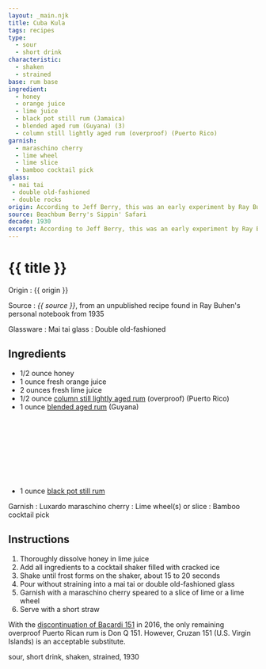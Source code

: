 ```yaml
---
layout: _main.njk
title: Cuba Kula
tags: recipes
type:
  - sour
  - short drink
characteristic:
  - shaken
  - strained
base: rum base
ingredient:
  - honey
  - orange juice
  - lime juice
  - black pot still rum (Jamaica)
  - blended aged rum (Guyana) (3)
  - column still lightly aged rum (overproof) (Puerto Rico)
garnish:
  - maraschino cherry
  - lime wheel
  - lime slice
  - bamboo cocktail pick
glass:
 - mai tai
 - double old-fashioned
 - double rocks
origin: According to Jeff Berry, this was an early experiment by Ray Buhen, one of Don the Beachcomber's pioneering Filipino bartenders. The recipe is dated 1935.
source: Beachbum Berry's Sippin' Safari
decade: 1930
excerpt: According to Jeff Berry, this was an early experiment by Ray Buhen, one of Don the Beachcomber's pioneering Filipino bartenders. The recipe is dated 1935.
---
```

<!-- markdownlint-disable MD025 -->
# {{ title }}
<!-- markdownlint-enable MD025 -->

Origin
  : {{ origin }}

Source
  : <cite><span data-pagefind-filter="Source">{{ source }}</span></cite>, from an unpublished recipe found in Ray Buhen's personal notebook from 1935

Glassware
  : <span data-pagefind-filter="Glassware">Mai tai glass</span>
  : <span data-pagefind-filter="Glassware">Double old-fashioned</span>

## Ingredients

* 1/2 ounce honey
* 1 ounce fresh orange juice
* 2 ounces fresh lime juice
* 1/2 ounce [column still lightly aged rum](/rums/07-rum-column-still-lightly-aged/) (overproof) (Puerto Rico)
* 1 ounce [blended aged rum](/rums/05-rum-blended-aged/) (Guyana)<icon-l space="1em" class="bigger" label="(3)"><span class="with-icon"><svg class="icon"><use href="/assets/images/icons/circle-3.svg#circle-3"></use></svg></span></icon-l>
* 1 ounce [black pot still rum](/rums/10-rum-black-pot-still/)

Garnish
  : <span data-pagefind-filter="Garnish">Luxardo maraschino cherry</span>
  : <span data-pagefind-filter="Garnish">Lime wheel(s)</span> or slice
  : Bamboo cocktail pick

## Instructions

1. Thoroughly dissolve honey in lime juice
2. Add all ingredients to a cocktail shaker filled with cracked ice
3. Shake until frost forms on the shaker, about 15 to 20 seconds
4. Pour without straining into a mai tai or double old-fashioned glass
5. Garnish with a maraschino cherry speared to a slice of lime or a lime wheel
6. Serve with a short straw

<tiki-callout type="info">

  With the <a href="https://www.bacardi.com/us/en/the-legend-of-bacardi-151-rum/" target="_blank" rel="external noopener">discontinuation of Bacardi 151</a> in 2016, the only remaining overproof Puerto Rican rum is Don Q 151. However, Cruzan 151 (U.S. Virgin Islands) is an acceptable substitute.

</tiki-callout>

<div
  class="sr-only"
  data-cat[0]="Drink"
  data-type[0]="Sour"
  data-type[1]="Short drink"
  data-char[0]="Shaken"
  data-char[1]="Strained"
  data-base[0]="Rum/Cane spirits"
  data-ingredient[0]="Honey"
  data-ingredient[1]="Orange juice"
  data-ingredient[2]="Lime juice"
  data-ingredient[3]="Black pot still rum"
  data-ingredient[4]="Black pot still rum (Jamaica)"
  data-ingredient[5]="Blended aged rum [3]"
  data-ingredient[6]="Blended aged rum (Guyana) [3]"
  data-ingredient[7]="Column still lightly aged rum"
  data-ingredient[8]="Column still lightly aged rum (overproof) (Puerto Rico)"
  data-pantry[0]="Honey"
  data-pantry[1]="Luxardo maraschino cherry"
  data-pantry[2]="Maraschino cherry"
  data-juice[0]="Orange juice"
  data-juice[1]="Lime juice"
  data-liquor[0]="Black pot still rum"
  data-liquor[1]="Black pot still rum (Jamaica)"
  data-liquor[2]="Blended aged rum [3]"
  data-liquor[3]="Blended aged rum (Guyana) [3]"
  data-liquor[4]="Column still lightly aged rum"
  data-liquor[5]="Column still lightly aged rum (overproof) (Puerto Rico)"
  data-origin[0]="Ray Buhen"
  data-glass[0]="Double rocks"
  data-garnish[0]="Maraschino cherry"
  data-garnish[1]="Cocktail pick"
  data-garnish[2]="Cocktail pick, bamboo"
  data-decade[0]="1930"
  data-pagefind-filter="
    Category[data-cat[0]],
    Type[data-type[0]],
    Type[data-type[1]],
    Characteristic[data-char[0]],
    Characteristic[data-char[1]],
    Base[data-base[0]],
    Ingredient[data-ingredient[0]],
    Ingredient[data-ingredient[1]],
    Ingredient[data-ingredient[2]],
    Ingredient[data-ingredient[3]],
    Ingredient[data-ingredient[4]],
    Ingredient[data-ingredient[5]],
    Ingredient[data-ingredient[6]],
    Ingredient[data-ingredient[7]],
    Ingredient[data-ingredient[8]],
    Pantry[data-pantry[0]],
    Pantry[data-pantry[1]],
    Pantry[data-pantry[2]],
    Juice[data-juice[0]],
    Juice[data-juice[1]],
    Liquor[data-liquor[0]],
    Liquor[data-liquor[1]],
    Liquor[data-liquor[2]],
    Liquor[data-liquor[3]],
    Liquor[data-liquor[4]],
    Liquor[data-liquor[5]],
    Origin[data-origin[0]],
    Glassware[data-glass[0]],
    Garnish[data-garnish[0]],
    Garnish[data-garnish[1]],
    Garnish[data-garnish[2]],
    Decade[data-decade[0]],
    "
>
</div>

<div class="keywords" aria-hidden>sour, short drink, shaken, strained, 1930</div>
